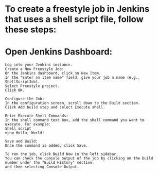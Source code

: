 # To create a freestyle job in Jenkins that uses a shell script file, follow these steps:
  # Open Jenkins Dashboard:
    
    Log into your Jenkins instance.
    Create a New Freestyle Job:
    On the Jenkins dashboard, click on New Item.
    In the "Enter an item name" field, give your job a name (e.g., ShellScriptJob).
    Select Freestyle project.
    Click OK.
    
    Configure the Job:
    In the configuration screen, scroll down to the Build section.
    Click Add build step and select Execute shell.
    
    Enter Execute Shell Commands:
    In the shell command text box, add the shell command you want to execute. For example:
    Shell script
    echo Hello, World!
    
    Save and Build:
    Once the command is added, click Save.
    
    To run the job, click Build Now in the left sidebar.
    You can check the console output of the job by clicking on the build number under the "Build History" section,
    and then selecting Console Output.
